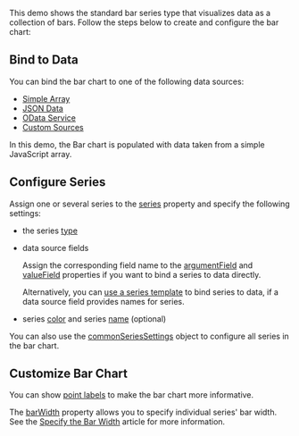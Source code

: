 This demo shows the standard bar series type that visualizes data as a collection of bars. Follow the steps below to create and configure the bar chart:

## Bind to Data

You can bind the bar chart to one of the following data sources: 

* [Simple Array](/Documentation/Guide/Data_Binding/Specify_a_Data_Source/Local_Array/)
* [JSON Data](/Documentation/Guide/Data_Binding/Specify_a_Data_Source/Read-Only_Data_in_JSON_Format/)
* [OData Service](/Documentation/Guide/Data_Binding/Specify_a_Data_Source/OData/)
* [Custom Sources](/Documentation/Guide/Data_Binding/Specify_a_Data_Source/Custom_Data_Sources/)

In this demo, the Bar chart is populated with data taken from a simple JavaScript array.

## Configure Series

Assign one or several series to the [series](/Documentation/ApiReference/UI_Components/dxChart/Configuration/series/) property and specify the following settings:

- the series [type](/Documentation/ApiReference/UI_Components/dxChart/Configuration/series/#type)

- data source fields

   Assign the corresponding field name to the [argumentField](/Documentation/ApiReference/UI_Components/dxChart/Configuration/series/#argumentField) and [valueField](/Documentation/ApiReference/UI_Components/dxChart/Configuration/series/#valueField) properties if you want to bind a series to data directly. 
 
   Alternatively, you can [use a series template](/Documentation/Guide/UI_Components/Chart/Data_Binding/Bind_Series_to_Data/#Using_a_Series_Template) to bind series to data, if a data source field provides names for series. 

- series [color](/Documentation/ApiReference/UI_Components/dxChart/Configuration/series/#color) and series [name](/Documentation/ApiReference/UI_Components/dxChart/Configuration/series/#name) (optional) 


You can also use the [commonSeriesSettings](Documentation/ApiReference/UI_Components/dxChart/Configuration/commonSeriesSettings/) object to configure all series in the bar chart.


## Customize Bar Chart

You can show [point labels](/Documentation/Guide/UI_Components/Chart/Point_Labels/Overview/) to make the bar chart more informative. 

The [barWidth](/Documentation/ApiReference/UI_Components/dxChart/Configuration/series/#barWidth) property allows you to specify individual series' bar width. See the [Specify the Bar Width](/Documentation/Guide/UI_Components/Chart/Series_Types/Bar_Series/#Specify_the_Bar_Width) article for more information.